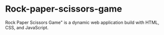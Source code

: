# Rock-paper-scissors-game
Rock Paper Scissors Game" is a dynamic web application build with HTML, CSS, and JavaScript.
